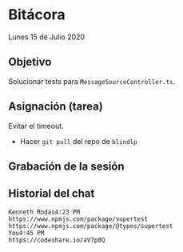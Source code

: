 # Bitácora

Lunes 15 de Julio 2020

## Objetivo

Solucionar tests para `MessageSourceController.ts`.

## Asignación (tarea)

Evitar el timeout.

- Hacer `git pull` del repo de `blindlp`

## Grabación de la sesión

## Historial del chat

```
Kenneth Rodas4:23 PM
https://www.npmjs.com/package/supertest
https://www.npmjs.com/package/@types/supertest
You4:45 PM
https://codeshare.io/aV7p0Q
```
